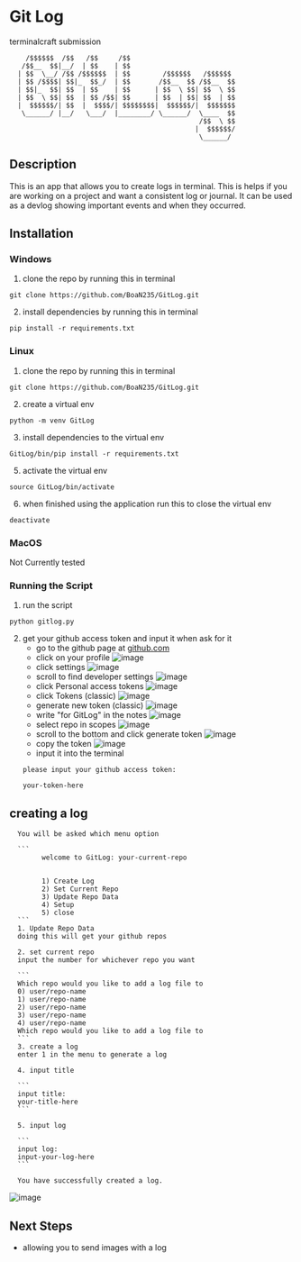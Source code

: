 # Git Log
terminalcraft submission

```
    /$$$$$$  /$$   /$$     /$$                          
   /$$__  $$|__/  | $$    | $$                          
  | $$  \__/ /$$ /$$$$$$  | $$        /$$$$$$   /$$$$$$ 
  | $$ /$$$$| $$|_  $$_/  | $$       /$$__  $$ /$$__  $$
  | $$|_  $$| $$  | $$    | $$      | $$  \ $$| $$  \ $$
  | $$  \ $$| $$  | $$ /$$| $$      | $$  | $$| $$  | $$
  |  $$$$$$/| $$  |  $$$$/| $$$$$$$$|  $$$$$$/|  $$$$$$$
   \______/ |__/   \___/  |________/ \______/  \____  $$
                                               /$$  \ $$
                                              |  $$$$$$/
                                               \______/
```
## Description
This is an app that allows you to create logs in terminal. This is helps if you are working on a project and want a consistent log or journal. It can be used as a devlog showing important events and when they occurred.

## Installation

### Windows
1. clone the repo by running this in terminal

```
git clone https://github.com/BoaN235/GitLog.git
```

2. install dependencies by running this in terminal
```
pip install -r requirements.txt
```
### Linux
1. clone the repo by running this in terminal

```
git clone https://github.com/BoaN235/GitLog.git
```

2. create a virtual env 
```
python -m venv GitLog
```

3. install dependencies to the virtual env
```
GitLog/bin/pip install -r requirements.txt
```

5. activate the virtual env
```
source GitLog/bin/activate
```

6. when finished using the application run this to close the virtual env
```
deactivate 
```

### MacOS

Not Currently tested

### Running the Script

1. run the script
```
python gitlog.py
```

2. get your github access token and input it when ask for it
    - go to the github page at [github.com](https://github.com/)
    - click on your profile
          ![image](https://github.com/user-attachments/assets/caf7b4aa-830f-4c1a-9820-8f9fcff9888b)
    - click settings
          ![image](https://github.com/user-attachments/assets/a43da35e-7cae-4462-a91a-af7095556f40)
    - scroll to find developer settings
          ![image](https://github.com/user-attachments/assets/8f4f6b57-ee5d-445e-b9aa-395ab70768dc)
    - click Personal access tokens
          ![image](https://github.com/user-attachments/assets/a1a1b54d-bfea-4efa-b645-5e71c5549cd1)
    - click Tokens (classic)
          ![image](https://github.com/user-attachments/assets/73bc8f72-7516-41eb-8c03-84ee7a737d99)
    - generate new token (classic)
          ![image](https://github.com/user-attachments/assets/ab16e282-2685-4bd7-8985-1e84f0a6f4b8)
    - write "for GitLog" in the notes
          ![image](https://github.com/user-attachments/assets/67b374df-1bd0-4a24-995e-d808fb0561f0)
    - select repo in scopes
          ![image](https://github.com/user-attachments/assets/967e9478-2b67-4858-af9e-ee0de7bcffaf)
    - scroll to the bottom and click generate token
          ![image](https://github.com/user-attachments/assets/5bce4c5e-3b0a-475b-b0ea-ebfcd2b732ea)
    - copy the token
          ![image](https://github.com/user-attachments/assets/70401201-1c58-48ca-aa8f-fa6ccb2b480d)
    - input it into the terminal
    ```
    please input your github access token:

    your-token-here

    ```

## creating a log
      You will be asked which menu option 

      ```
            welcome to GitLog: your-current-repo


            1) Create Log 
            2) Set Current Repo 
            3) Update Repo Data 
            4) Setup 
            5) close
      ```
      1. Update Repo Data
      doing this will get your github repos

      2. set current repo
      input the number for whichever repo you want

      ```
      Which repo would you like to add a log file to
      0) user/repo-name
      1) user/repo-name
      2) user/repo-name
      3) user/repo-name
      4) user/repo-name
      Which repo would you like to add a log file to
      ```
      3. create a log
      enter 1 in the menu to generate a log

      4. input title

      ```
      input title:
      your-title-here
      ```
      
      5. input log

      ```
      input log:
      input-your-log-here
      ```

      You have successfully created a log.

![image](https://github.com/user-attachments/assets/8d81a330-1e51-4e4f-af6e-d8aeff2aaf92)


## Next Steps
- allowing you to send images with a log
